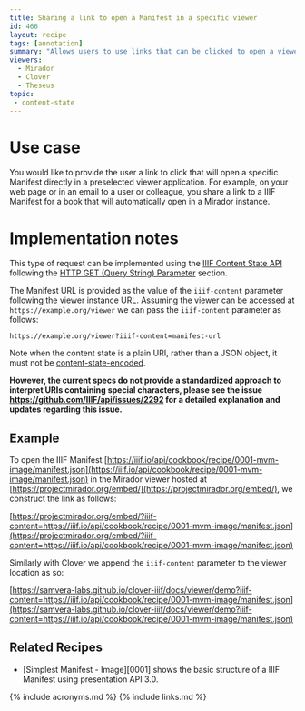 ```yaml
---
title: Sharing a link to open a Manifest in a specific viewer
id: 466
layout: recipe
tags: [annotation]
summary: "Allows users to use links that can be clicked to open a viewer with a selected manifest."
viewers:
  - Mirador
  - Clover
  - Theseus
topic:
 - content-state
---
```


# Use case
You would like to provide the user a link to click that will open a specific Manifest directly in a preselected viewer application. For example, on your web page or in an email to a user or colleague, you share a link to a IIIF Manifest for a book that will automatically open in a Mirador instance.

# Implementation notes
This type of request can be implemented using the [IIIF Content State API](https://iiif.io/api/content-state) following the [HTTP GET (Query String) Parameter](https://iiif.io/api/content-state/1.0/#initialization-mechanisms-link) section.

The Manifest URL is provided as the value of the `iiif-content` parameter following the viewer instance URL. Assuming the viewer can be accessed at `https://example.org/viewer` we can pass the `iiif-content` parameter as follows:

```
https://example.org/viewer?iiif-content=manifest-url
```

Note when the content state is a plain URI, rather than a JSON object, it must not be [content-state-encoded](https://iiif.io/api/content-state/0.9/#62-content-state-encoding-and-uri-requirements).

**However, the current specs do not provide a standardized approach to interpret URIs containing special characters, please see the issue https://github.com/IIIF/api/issues/2292 for a detailed explanation and updates regarding this issue.**

## Example

To open the IIIF Manifest [https://iiif.io/api/cookbook/recipe/0001-mvm-image/manifest.json](https://iiif.io/api/cookbook/recipe/0001-mvm-image/manifest.json) in the Mirador viewer hosted at [https://projectmirador.org/embed/](https://projectmirador.org/embed/), we construct the link as follows:

[https://projectmirador.org/embed/?iiif-content=https://iiif.io/api/cookbook/recipe/0001-mvm-image/manifest.json](https://projectmirador.org/embed/?iiif-content=https://iiif.io/api/cookbook/recipe/0001-mvm-image/manifest.json)

Similarly with Clover we append the `iiif-content` parameter to the viewer location as so:

[https://samvera-labs.github.io/clover-iiif/docs/viewer/demo?iiif-content=https://iiif.io/api/cookbook/recipe/0001-mvm-image/manifest.json](https://samvera-labs.github.io/clover-iiif/docs/viewer/demo?iiif-content=https://iiif.io/api/cookbook/recipe/0001-mvm-image/manifest.json)

## Related Recipes

* [Simplest Manifest - Image][0001] shows the basic structure of a IIIF Manifest using presentation API 3.0.

{% include acronyms.md %}
{% include links.md %}
